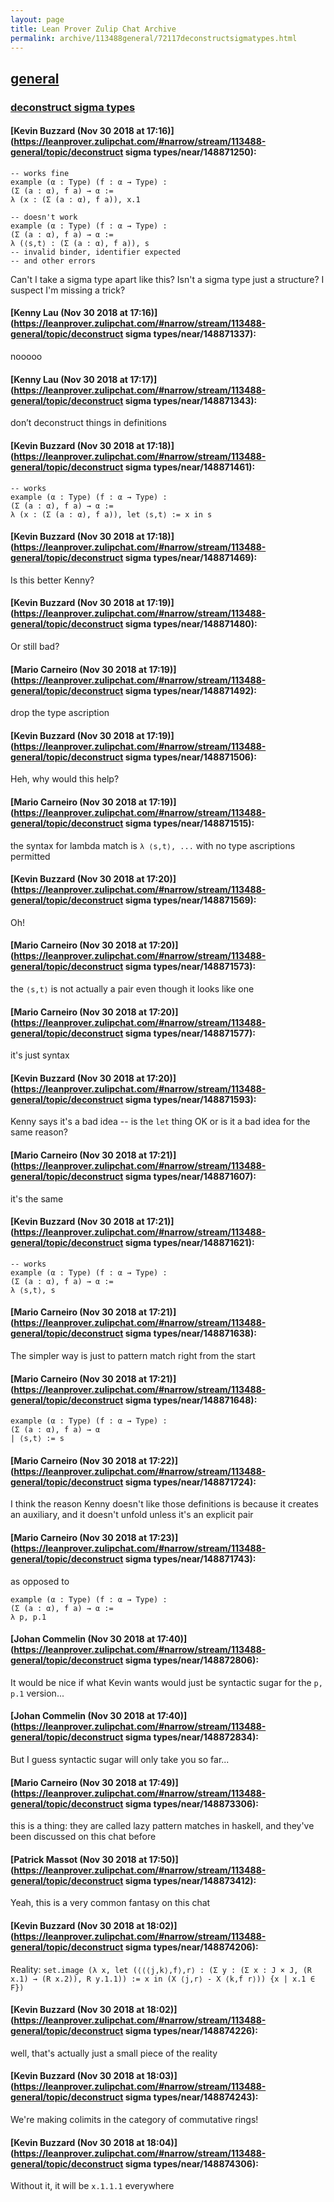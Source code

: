 ```yaml
---
layout: page
title: Lean Prover Zulip Chat Archive 
permalink: archive/113488general/72117deconstructsigmatypes.html
---
```


## [general](index.html)
### [deconstruct sigma types](72117deconstructsigmatypes.html)

#### [Kevin Buzzard (Nov 30 2018 at 17:16)](https://leanprover.zulipchat.com/#narrow/stream/113488-general/topic/deconstruct sigma types/near/148871250):
```lean
-- works fine
example (α : Type) (f : α → Type) :
(Σ (a : α), f a) → α :=
λ (x : (Σ (a : α), f a)), x.1

-- doesn't work
example (α : Type) (f : α → Type) :
(Σ (a : α), f a) → α :=
λ (⟨s,t⟩ : (Σ (a : α), f a)), s
-- invalid binder, identifier expected
-- and other errors
```

Can't I take a sigma type apart like this? Isn't a sigma type just a structure? I suspect I'm missing a trick?

#### [Kenny Lau (Nov 30 2018 at 17:16)](https://leanprover.zulipchat.com/#narrow/stream/113488-general/topic/deconstruct sigma types/near/148871337):
nooooo

#### [Kenny Lau (Nov 30 2018 at 17:17)](https://leanprover.zulipchat.com/#narrow/stream/113488-general/topic/deconstruct sigma types/near/148871343):
don’t deconstruct things in definitions

#### [Kevin Buzzard (Nov 30 2018 at 17:18)](https://leanprover.zulipchat.com/#narrow/stream/113488-general/topic/deconstruct sigma types/near/148871461):
```lean
-- works
example (α : Type) (f : α → Type) :
(Σ (a : α), f a) → α :=
λ (x : (Σ (a : α), f a)), let ⟨s,t⟩ := x in s
```

#### [Kevin Buzzard (Nov 30 2018 at 17:18)](https://leanprover.zulipchat.com/#narrow/stream/113488-general/topic/deconstruct sigma types/near/148871469):
Is this better Kenny?

#### [Kevin Buzzard (Nov 30 2018 at 17:19)](https://leanprover.zulipchat.com/#narrow/stream/113488-general/topic/deconstruct sigma types/near/148871480):
Or still bad?

#### [Mario Carneiro (Nov 30 2018 at 17:19)](https://leanprover.zulipchat.com/#narrow/stream/113488-general/topic/deconstruct sigma types/near/148871492):
drop the type ascription

#### [Kevin Buzzard (Nov 30 2018 at 17:19)](https://leanprover.zulipchat.com/#narrow/stream/113488-general/topic/deconstruct sigma types/near/148871506):
Heh, why would this help?

#### [Mario Carneiro (Nov 30 2018 at 17:19)](https://leanprover.zulipchat.com/#narrow/stream/113488-general/topic/deconstruct sigma types/near/148871515):
the syntax for lambda match is `λ ⟨s,t⟩, ...` with no type ascriptions permitted

#### [Kevin Buzzard (Nov 30 2018 at 17:20)](https://leanprover.zulipchat.com/#narrow/stream/113488-general/topic/deconstruct sigma types/near/148871569):
Oh!

#### [Mario Carneiro (Nov 30 2018 at 17:20)](https://leanprover.zulipchat.com/#narrow/stream/113488-general/topic/deconstruct sigma types/near/148871573):
the `⟨s,t⟩` is not actually a pair even though it looks like one

#### [Mario Carneiro (Nov 30 2018 at 17:20)](https://leanprover.zulipchat.com/#narrow/stream/113488-general/topic/deconstruct sigma types/near/148871577):
it's just syntax

#### [Kevin Buzzard (Nov 30 2018 at 17:20)](https://leanprover.zulipchat.com/#narrow/stream/113488-general/topic/deconstruct sigma types/near/148871593):
Kenny says it's a bad idea -- is the `let` thing OK or is it a bad idea for the same reason?

#### [Mario Carneiro (Nov 30 2018 at 17:21)](https://leanprover.zulipchat.com/#narrow/stream/113488-general/topic/deconstruct sigma types/near/148871607):
it's the same

#### [Kevin Buzzard (Nov 30 2018 at 17:21)](https://leanprover.zulipchat.com/#narrow/stream/113488-general/topic/deconstruct sigma types/near/148871621):
```lean
-- works
example (α : Type) (f : α → Type) :
(Σ (a : α), f a) → α :=
λ ⟨s,t⟩, s
```

#### [Mario Carneiro (Nov 30 2018 at 17:21)](https://leanprover.zulipchat.com/#narrow/stream/113488-general/topic/deconstruct sigma types/near/148871638):
The simpler way is just to pattern match right from the start

#### [Mario Carneiro (Nov 30 2018 at 17:21)](https://leanprover.zulipchat.com/#narrow/stream/113488-general/topic/deconstruct sigma types/near/148871648):
```lean
example (α : Type) (f : α → Type) :
(Σ (a : α), f a) → α
| ⟨s,t⟩ := s
```

#### [Mario Carneiro (Nov 30 2018 at 17:22)](https://leanprover.zulipchat.com/#narrow/stream/113488-general/topic/deconstruct sigma types/near/148871724):
I think the reason Kenny doesn't like those definitions is because it creates an auxiliary, and it doesn't unfold unless it's an explicit pair

#### [Mario Carneiro (Nov 30 2018 at 17:23)](https://leanprover.zulipchat.com/#narrow/stream/113488-general/topic/deconstruct sigma types/near/148871743):
as opposed to
```lean
example (α : Type) (f : α → Type) :
(Σ (a : α), f a) → α :=
λ p, p.1
```

#### [Johan Commelin (Nov 30 2018 at 17:40)](https://leanprover.zulipchat.com/#narrow/stream/113488-general/topic/deconstruct sigma types/near/148872806):
It would be nice if what Kevin wants would just be syntactic sugar for the `p, p.1` version...

#### [Johan Commelin (Nov 30 2018 at 17:40)](https://leanprover.zulipchat.com/#narrow/stream/113488-general/topic/deconstruct sigma types/near/148872834):
But I guess syntactic sugar will only take you so far...

#### [Mario Carneiro (Nov 30 2018 at 17:49)](https://leanprover.zulipchat.com/#narrow/stream/113488-general/topic/deconstruct sigma types/near/148873306):
this is a thing: they are called lazy pattern matches in haskell, and they've been discussed on this chat before

#### [Patrick Massot (Nov 30 2018 at 17:50)](https://leanprover.zulipchat.com/#narrow/stream/113488-general/topic/deconstruct sigma types/near/148873412):
Yeah, this is a very common fantasy on this chat

#### [Kevin Buzzard (Nov 30 2018 at 18:02)](https://leanprover.zulipchat.com/#narrow/stream/113488-general/topic/deconstruct sigma types/near/148874206):
Reality: `set.image (λ x, let (⟨⟨⟨j,k⟩,f⟩,r⟩ : (Σ y : (Σ x : J × J, (R x.1) → (R x.2)), R y.1.1)) := x in
      (X ⟨j,r⟩ - X ⟨k,f r⟩)) {x | x.1 ∈ F})`

#### [Kevin Buzzard (Nov 30 2018 at 18:02)](https://leanprover.zulipchat.com/#narrow/stream/113488-general/topic/deconstruct sigma types/near/148874226):
well, that's actually just a small piece of the reality

#### [Kevin Buzzard (Nov 30 2018 at 18:03)](https://leanprover.zulipchat.com/#narrow/stream/113488-general/topic/deconstruct sigma types/near/148874243):
We're making colimits in the category of commutative rings!

#### [Kevin Buzzard (Nov 30 2018 at 18:04)](https://leanprover.zulipchat.com/#narrow/stream/113488-general/topic/deconstruct sigma types/near/148874306):
Without it, it will be `x.1.1.1` everywhere

